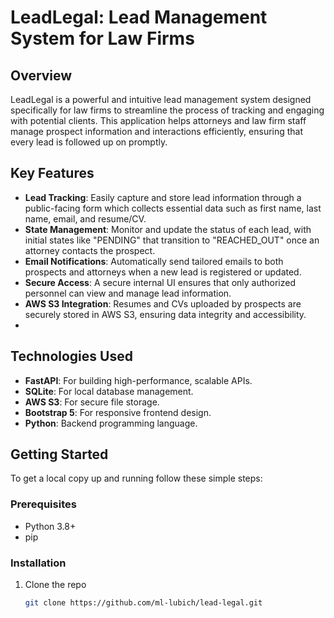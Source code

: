 # LeadLegal: Lead Management System for Law Firms

## Overview
LeadLegal is a powerful and intuitive lead management system designed specifically for law firms to streamline the process of tracking and engaging with potential clients. This application helps attorneys and law firm staff manage prospect information and interactions efficiently, ensuring that every lead is followed up on promptly.

## Key Features
- **Lead Tracking**: Easily capture and store lead information through a public-facing form which collects essential data such as first name, last name, email, and resume/CV.
- **State Management**: Monitor and update the status of each lead, with initial states like "PENDING" that transition to "REACHED_OUT" once an attorney contacts the prospect.
- **Email Notifications**: Automatically send tailored emails to both prospects and attorneys when a new lead is registered or updated.
- **Secure Access**: A secure internal UI ensures that only authorized personnel can view and manage lead information.
- **AWS S3 Integration**: Resumes and CVs uploaded by prospects are securely stored in AWS S3, ensuring data integrity and accessibility.
- 
## Technologies Used
- **FastAPI**: For building high-performance, scalable APIs.
- **SQLite**: For local database management.
- **AWS S3**: For secure file storage.
- **Bootstrap 5**: For responsive frontend design.
- **Python**: Backend programming language.

## Getting Started
To get a local copy up and running follow these simple steps:

### Prerequisites
- Python 3.8+
- pip

### Installation
1. Clone the repo
   ```sh
   git clone https://github.com/ml-lubich/lead-legal.git
